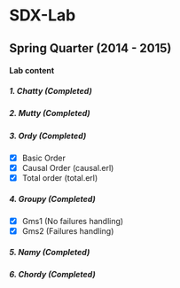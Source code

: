 # SDX-Lab

## Spring Quarter (2014 - 2015)

#### Lab content
##### 1. Chatty (Completed)

##### 2. Mutty (Completed)

##### 3. Ordy (Completed)
- [x] Basic Order
- [x] Causal Order (causal.erl)
- [x] Total order (total.erl)

##### 4. Groupy (Completed)
- [x] Gms1 (No failures handling)
- [x] Gms2 (Failures handling)

##### 5. Namy (Completed)

##### 6. Chordy (Completed)
